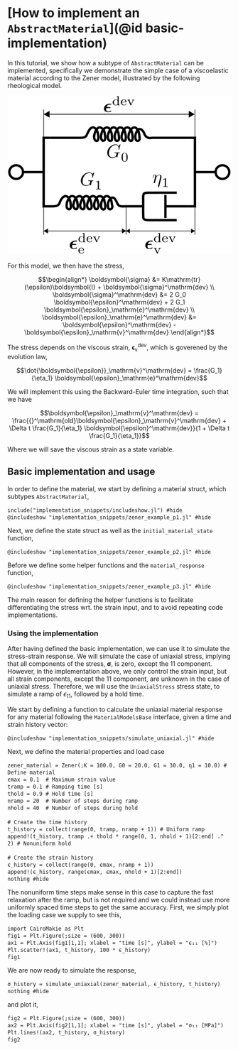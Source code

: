 # [How to implement an `AbstractMaterial`](@id basic-implementation)
In this tutorial, we show how a subtype of `AbstractMaterial` can be implemented,
specifically we demonstrate the simple case of a viscoelastic material according 
to the Zener model, illustrated by the following rheological model.

![zener model rheology](zener.svg)

For this model, we then have the stress,
```math
\begin{align*}
\boldsymbol{\sigma} &= K\mathrm{tr}(\epsilon)\boldsymbol{I} + \boldsymbol{\sigma}^\mathrm{dev} \\
\boldsymbol{\sigma}^\mathrm{dev} &= 2 G_0 \boldsymbol{\epsilon}^\mathrm{dev} + 2 G_1 \boldsymbol{\epsilon}_\mathrm{e}^\mathrm{dev} \\
\boldsymbol{\epsilon}_\mathrm{e}^\mathrm{dev} &= \boldsymbol{\epsilon}^\mathrm{dev} - \boldsymbol{\epsilon}_\mathrm{v}^\mathrm{dev}
\end{align*}
```
The stress depends on the viscous strain, $\boldsymbol{\epsilon}_\mathrm{v}^\mathrm{dev}$, which 
is goverened by the evolution law,
```math
\dot{\boldsymbol{\epsilon}}_\mathrm{v}^\mathrm{dev} = \frac{G_1}{\eta_1} \boldsymbol{\epsilon}_\mathrm{e}^\mathrm{dev}
```
We will implement this using the Backward-Euler time integration, such that we have 
```math
\boldsymbol{\epsilon}_\mathrm{v}^\mathrm{dev} = \frac{{}^\mathrm{old}\boldsymbol{\epsilon}_\mathrm{v}^\mathrm{dev} + \Delta t \frac{G_1}{\eta_1} \boldsymbol{\epsilon}^\mathrm{dev}}{1 + \Delta t \frac{G_1}{\eta_1}}
```
Where we will save the viscous strain as a state variable. 

## Basic implementation and usage
In order to define the material, we start by defining a material struct, which subtypes `AbstractMaterial`,
```@example Zener
include("implementation_snippets/includeshow.jl") #hide
@includeshow "implementation_snippets/zener_example_p1.jl" #hide
```

Next, we define the state struct as well as the `initial_material_state` function,
```@example Zener
@includeshow "implementation_snippets/zener_example_p2.jl" #hide
```

Before we define some helper functions and the `material_response` function,
```@example Zener
@includeshow "implementation_snippets/zener_example_p3.jl" #hide
```
The main reason for defining the helper functions is to facilitate differentiating the stress 
wrt. the strain input, and to avoid repeating code implementations.

### Using the implementation
After having defined the basic implementation, we can use it to simulate the stress-strain response. We will simulate the case of uniaxial stress, implying that all components of the 
stress, $\boldsymbol{\sigma}$, is zero, except the 11 component. However, in the implementation
above, we only control the strain input, but all strain components, except the 11 component, are 
unknown in the case of uniaxial stress. Therefore, we will use the `UniaxialStress` stress state,
to simulate a ramp of $\epsilon_{11}$, followed by a hold time.

We start by defining a function to calculate the uniaxial material response for any material following the `MaterialModelsBase` interface, given a time and strain history vector:
```@example Zener
@includeshow "implementation_snippets/simulate_uniaxial.jl" #hide
```
Next, we define the material properties and load case
```@example Zener
zener_material = Zener(;K = 100.0, G0 = 20.0, G1 = 30.0, η1 = 10.0) # Define material
ϵmax = 0.1  # Maximum strain value
tramp = 0.1 # Ramping time [s]
thold = 0.9 # Hold time [s]
nramp = 20  # Number of steps during ramp
nhold = 40  # Number of steps during hold

# Create the time history
t_history = collect(range(0, tramp, nramp + 1)) # Uniform ramp
append!(t_history, tramp .+ thold * range(0, 1, nhold + 1)[2:end] .^ 2) # Nonuniform hold

# Create the strain history
ϵ_history = collect(range(0, ϵmax, nramp + 1))
append!(ϵ_history, range(ϵmax, ϵmax, nhold + 1)[2:end])
nothing #hide
```
The nonuniform time steps make sense in this case to capture the fast relaxation after the ramp,
but is not required and we could instead use more uniformly spaced time steps to get the same accuracy. First, we simply plot the loading case we supply to see this,
```@example Zener
import CairoMakie as Plt
fig1 = Plt.Figure(;size = (600, 300))
ax1 = Plt.Axis(fig1[1,1]; xlabel = "time [s]", ylabel = "ϵ₁₁ [%]")
Plt.scatter!(ax1, t_history, 100 * ϵ_history)
fig1
```

We are now ready to simulate the response,
```@example Zener
σ_history = simulate_uniaxial(zener_material, ϵ_history, t_history)
nothing #hide
```

and plot it,
```@example Zener
fig2 = Plt.Figure(;size = (600, 300))
ax2 = Plt.Axis(fig2[1,1]; xlabel = "time [s]", ylabel = "σ₁₁ [MPa]")
Plt.lines!(ax2, t_history, σ_history)
fig2
```
